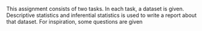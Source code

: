 
This assignment consists of two tasks. In each task, a dataset is given. 
Descriptive statistics and inferential statistics is used to write a report about that dataset. 
For inspiration, some questions are given
